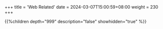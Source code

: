 +++
title = 'Web Related'
date = 2024-03-07T15:00:59+08:00
weight = 230
+++


{{%children depth="999" description="false" showhidden="true" %}}